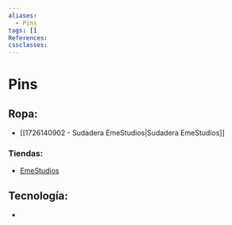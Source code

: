 ```yaml
---
aliases:
  - Pins
tags: []
References: 
cssclasses:
---
```

# Pins

## Ropa:

+ [[1726140902 - Sudadera EmeStudios|Sudadera EmeStudios]]

### Tiendas: 
+ [EmeStudios](https://emestudios.com/)

## Tecnología: 
+ 